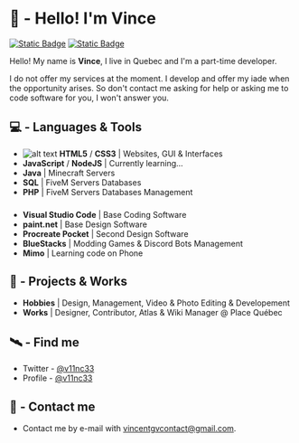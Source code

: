 # 💎 - Hello! I'm Vince
[![Static Badge](https://img.shields.io/badge/%40v11nc33-444?logo=github&logoColor=white)](https://github.com/v11nc33)
[![Static Badge](https://img.shields.io/badge/%40v11nc33-1da1f2?logo=twitter&logoColor=white)](https://twitter.com/v11nc33)

Hello! My name is **Vince**, I live in Quebec and I'm a part-time developer.

I do not offer my services at the moment. I develop and offer my iade when the opportunity arises. So don't contact me asking for help or asking me to code software for you, I won't answer you.

## 💻 - Languages & Tools
- ![alt text]([https://github.com/[username]/[reponame]/blob/[branch]/image.jpg?raw=true](https://github.com/abrahamcalf/programming-languages-logos/blob/master/src/html/html_32x32.png?raw=true)) **HTML5** / **CSS3** | Websites, GUI & Interfaces
- **JavaScript** / **NodeJS** | Currently learning...
- **Java** | Minecraft Servers
- **SQL** | FiveM Servers Databases
- **PHP** | FiveM Servers Databases Management
###
- **Visual Studio Code** | Base Coding Software
- **paint.net** | Base Design Software
- **Procreate Pocket** | Second Design Software
- **BlueStacks** | Modding Games & Discord Bots Management
- **Mimo** | Learning code on Phone

## 💼 - Projects & Works
- **Hobbies** | Design, Management, Video & Photo Editing & Developement
- **Works** | Designer, Contributor, Atlas & Wiki Manager @ Place Québec

## 🛰️ - Find me

 - Twitter - [@v11nc33](https://twitter.com/v11nc33)
 - Profile - [@v11nc33](https://github.com/v11nc33)

## 📡 - Contact me
 - Contact me by e-mail with [vincentgvcontact@gmail.com](vincentgvcontact@gmail.com).
